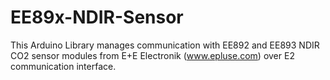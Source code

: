 # EE89x-NDIR-Sensor

This Arduino Library manages communication with EE892 and EE893 NDIR CO2 sensor
modules from E+E Electronik  (www.epluse.com) over E2 communication interface.
